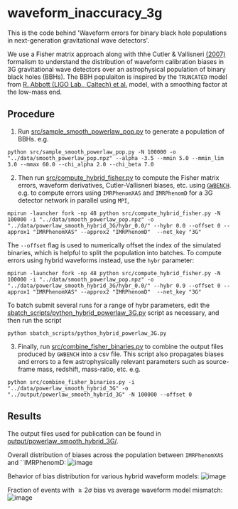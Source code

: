 # waveform_inaccuracy_3g

This is the code behind 'Waveform errors for binary black hole populations in next-generation gravitational wave detectors'. 

We use a Fisher matrix approach along with thhe Cutler & Vallisneri [(2007)](https://arxiv.org/abs/0707.2982) formalism to understand the distribution of waveform calibration biases in 3G gravitational wave detectors over an astrophysical population of binary black holes (BBHs).
The BBH populaiton is inspired by the ``TRUNCATED`` model from [R. Abbott (LIGO Lab., Caltech) et al.](https://arxiv.org/abs/2111.03634) model, with a smoothing factor at the low-mass end. 

## Procedure
1. Run [src/sample_smooth_powerlaw_pop.py](../main/src/sample_smooth_powerlaw_pop.py) to generate a population of BBHs. 
e.g. 
```
python src/sample_smooth_powerlaw_pop.py -N 100000 -o "../data/smooth_powerlaw_pop.npz" --alpha -3.5 --mmin 5.0 --mmin_lim 3.0 --mmax 60.0 --chi_alpha 2.0 --chi_beta 7.0
```

2. Then run [src/compute_hybrid_fisher.py](../main/src/compute_hybrid_fisher.py) to compute the Fisher matrix errors, waveform derivatives, Cutler-Vallisneri biases, etc. using [``GWBENCH``](https://arxiv.org/abs/2010.15202).
e.g. to compute errors using ``IMRPhenomXAS`` and ``IMRPhenomD`` for a 3G detector network in parallel using ``MPI``, 
```
mpirun -launcher fork -np 48 python src/compute_hybrid_fisher.py -N 100000 -i "../data/smooth_powerlaw_pop.npz" -o "../data/powerlaw_smooth_hybrid_3G/hybr_0.0/" --hybr 0.0 --offset 0 --approx1 "IMRPhenomXAS" --approx2 "IMRPhenomD"  --net_key "3G"
```
The ``--offset`` flag is used to numerically offset the index of the simulated binaries, which is helpful to split the population into batches. To compute errors using hybrid waveforms instead, use the ``hybr`` parameter:

```
mpirun -launcher fork -np 48 python src/compute_hybrid_fisher.py -N 100000 -i "../data/smooth_powerlaw_pop.npz" -o "../data/powerlaw_smooth_hybrid_3G/hybr_0.0/" --hybr 0.9 --offset 0 --approx1 "IMRPhenomXAS" --approx2 "IMRPhenomD"  --net_key "3G"
```

To batch submit several runs for a range of hybr parameters, edit the [sbatch_scripts/python_hybrid_powerlaw_3G.py](../main/sbatch_scripts/python_hybrid_powerlaw_3G.py) script as necessary, and then run the script
```
python sbatch_scripts/python_hybrid_powerlaw_3G.py
```


3. Finally, run [src/combine_fisher_binaries.py](../main/src/combine_fisher_binaries.py) to combine the output files produced by ``GWBENCH`` into a csv file. This script also propagates biases and errors to a few astrophysically relevant parameters such as source-frame mass, redshift, mass-ratio, etc.
e.g.

```
python src/combine_fisher_binaries.py -i "../data/powerlaw_smooth_hybrid_3G" -o "../output/powerlaw_smooth_hybrid_3G" -N 100000 --offset 0
```

## Results
The output files used for publication can be found in [output/powerlaw_smooth_hybrid_3G/](../main/output/powerlaw_smooth_hybrid_3G).

Overall distribution of biases across the population between ``IMRPhenomXAS`` and ``IMRPhenomD:
![image](https://github.com/veome22/waveform_inaccuracy_3g/assets/66737615/65c4f5e5-82a4-4319-bb62-2507867d44e4)

Behavior of bias distribution for various hybrid waveform models:
![image](https://github.com/veome22/waveform_inaccuracy_3g/assets/66737615/d424de91-dcd0-4199-a660-89da3e2d70a3)


Fraction of events with $\geq 2\sigma$ bias vs average waveform model mismatch:
![image](https://github.com/veome22/waveform_inaccuracy_3g/assets/66737615/c49e4b55-42e6-462a-970e-4ecac4d8d3b6)

